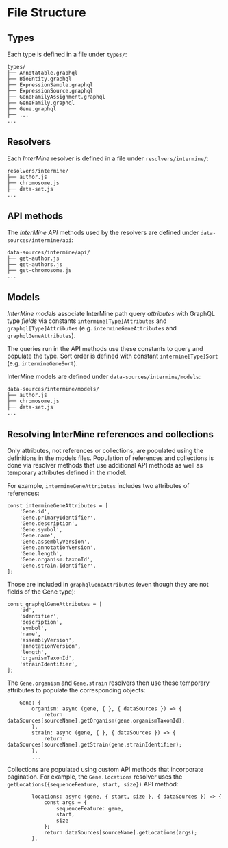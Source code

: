 # File Structure #

## Types
Each type is defined in a file under `types/`:
```
types/
├── Annotatable.graphql
├── BioEntity.graphql
├── ExpressionSample.graphql
├── ExpressionSource.graphql
├── GeneFamilyAssignment.graphql
├── GeneFamily.graphql
├── Gene.graphql
├── ...
...
```

## Resolvers
Each *InterMine* resolver is defined in a file under `resolvers/intermine/`:
```
resolvers/intermine/
├── author.js
├── chromosome.js
├── data-set.js
...
```

## API methods
The *InterMine API* methods used by the resolvers are defined under `data-sources/intermine/api`:
```
data-sources/intermine/api/
├── get-author.js
├── get-authors.js
├── get-chromosome.js
...
```

## Models
*InterMine models* associate InterMine path query *attributes* with GraphQL type *fields* via constants `intermine[Type]Attributes` and `graphql[Type]Attributes` 
(e.g. `intermineGeneAttributes` and `graphqlGeneAttributes`).

The queries run in the API methods use these constants to query and populate the type. Sort order is defined with constant `intermine[Type]Sort` (e.g. `intermineGeneSort`).

InterMine models are defined under `data-sources/intermine/models`:
```
data-sources/intermine/models/
├── author.js
├── chromosome.js
├── data-set.js
...
```

## Resolving InterMine references and collections
Only attributes, not references or collections, are populated using the definitions in the models files. Population of references and collections
is done via resolver methods that use additional API methods as well as temporary attributes defined in the model.

For example, `intermineGeneAttributes` includes two attributes of references:
```
const intermineGeneAttributes = [
    'Gene.id',
    'Gene.primaryIdentifier',
    'Gene.description',
    'Gene.symbol',
    'Gene.name',
    'Gene.assemblyVersion',
    'Gene.annotationVersion',
    'Gene.length',
    'Gene.organism.taxonId',
    'Gene.strain.identifier',
];
```
Those are included in `graphqlGeneAttributes` (even though they are not fields of the Gene type):
```
const graphqlGeneAttributes = [
    'id',
    'identifier',
    'description',
    'symbol',
    'name',
    'assemblyVersion',
    'annotationVersion',
    'length',
    'organismTaxonId',
    'strainIdentifier',
];
```

The `Gene.organism` and `Gene.strain` resolvers then use these temporary attributes to populate the corresponding objects:
```
    Gene: {
        organism: async (gene, { }, { dataSources }) => {
            return dataSources[sourceName].getOrganism(gene.organismTaxonId);
        },
        strain: async (gene, { }, { dataSources }) => {
            return dataSources[sourceName].getStrain(gene.strainIdentifier);
        },
        ...
```

Collections are populated using custom API methods that incorporate pagination. For example, the `Gene.locations` resolver
uses the `getLocations({sequenceFeature, start, size})` API method:
```
        locations: async (gene, { start, size }, { dataSources }) => {
            const args = {
                sequenceFeature: gene,
                start,
                size
            };
            return dataSources[sourceName].getLocations(args);
        },
```
